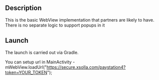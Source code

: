 ## Description
This is the basic WebView implementation that partners are likely to have. There is no separate logic to support popups in it

## Launch
The launch is carried out via Gradle.

You can setup url in MainActivity - mWebView.loadUrl("https://secure.xsolla.com/paystation4?token=YOUR_TOKEN");
